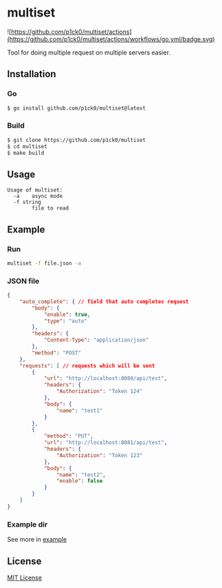 # multiset

![https://github.com/p1ck0/multiset/actions](https://github.com/p1ck0/multiset/actions/workflows/go.yml/badge.svg)

Tool for doing multiple request on multiple servers easier.

## Installation

### Go
```bash
$ go install github.com/p1ck0/multiset@latest
```

### Build
```bash
$ git clone https://github.com/p1ck0/multiset
$ cd multiset
$ make build
```

## Usage

```
Usage of multiset:
  -a    async mode
  -f string
        file to read
```

## Example 

### Run
```bash
multiset -f file.json -a
```

### JSON file

```json
{
    "auto_complete": { // field that auto completes request
        "body": {
            "enable": true,
            "type": "auto"
        },
        "headers": {
            "Content-Type": "application/json"
        },
        "method": "POST"
    },
    "requests": [ // requests which will be sent
        {
            "url": "http://localhost:8080/api/test",
            "headers": {
                "Authorization": "Token 124"
            },
            "body": {
                "name": "test1"
            }
        },
        {
            "method": "PUT",
            "url": "http://localhost:8081/api/test",
            "headers": {
                "Authorization": "Token 123"
            },
            "body": {
                "name": "test2",
                "enable": false
            }
        }
    ]
}
```

### Example dir

See more in [example](https://github.com/p1ck0/multiset/tree/main/example)

## License

[MIT License](https://github.com/p1ck0/multiset/blob/main/LICENSE)
